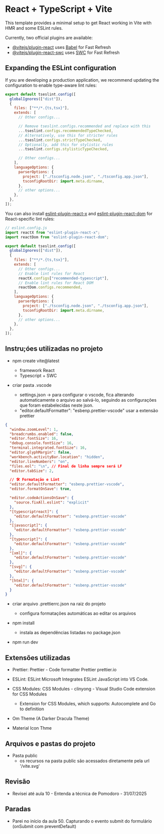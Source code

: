# React + TypeScript + Vite

This template provides a minimal setup to get React working in Vite with HMR and
some ESLint rules.

Currently, two official plugins are available:

- [@vitejs/plugin-react](https://github.com/vitejs/vite-plugin-react/blob/main/packages/plugin-react)
  uses [Babel](https://babeljs.io/) for Fast Refresh
- [@vitejs/plugin-react-swc](https://github.com/vitejs/vite-plugin-react/blob/main/packages/plugin-react-swc)
  uses [SWC](https://swc.rs/) for Fast Refresh

## Expanding the ESLint configuration

If you are developing a production application, we recommend updating the
configuration to enable type-aware lint rules:

```js
export default tseslint.config([
  globalIgnores(["dist"]),
  {
    files: ["**/*.{ts,tsx}"],
    extends: [
      // Other configs...

      // Remove tseslint.configs.recommended and replace with this
      ...tseslint.configs.recommendedTypeChecked,
      // Alternatively, use this for stricter rules
      ...tseslint.configs.strictTypeChecked,
      // Optionally, add this for stylistic rules
      ...tseslint.configs.stylisticTypeChecked,

      // Other configs...
    ],
    languageOptions: {
      parserOptions: {
        project: ["./tsconfig.node.json", "./tsconfig.app.json"],
        tsconfigRootDir: import.meta.dirname,
      },
      // other options...
    },
  },
]);
```

You can also install
[eslint-plugin-react-x](https://github.com/Rel1cx/eslint-react/tree/main/packages/plugins/eslint-plugin-react-x)
and
[eslint-plugin-react-dom](https://github.com/Rel1cx/eslint-react/tree/main/packages/plugins/eslint-plugin-react-dom)
for React-specific lint rules:

```js
// eslint.config.js
import reactX from "eslint-plugin-react-x";
import reactDom from "eslint-plugin-react-dom";

export default tseslint.config([
  globalIgnores(["dist"]),
  {
    files: ["**/*.{ts,tsx}"],
    extends: [
      // Other configs...
      // Enable lint rules for React
      reactX.configs["recommended-typescript"],
      // Enable lint rules for React DOM
      reactDom.configs.recommended,
    ],
    languageOptions: {
      parserOptions: {
        project: ["./tsconfig.node.json", "./tsconfig.app.json"],
        tsconfigRootDir: import.meta.dirname,
      },
      // other options...
    },
  },
]);
```

## Instru;óes utilizadas no projeto

- npm create vite@latest

  - framework React
  - Typescript + SWC

- criar pasta .vscode
  - settings.json -> para configurar o vscode, fica alterando automaticamente o
    arquivo ao salvá-lo, seguindo as configurações que foram estabelecidas neste
    json.
  - "editor.defaultFormatter": "esbenp.prettier-vscode" usar a extensão prettier

```settings.json
{
  "window.zoomLevel": 1,
  "breadcrumbs.enabled": false,
  "editor.fontSize": 16,
  "debug.console.fontSize": 16,
  "terminal.integrated.fontSize": 16,
  "editor.glyphMargin": false,
  "workbench.activityBar.location": "hidden",
  "editor.lineNumbers": "on",
  "files.eol": "\n", // Final de linha sempre será LF
  "editor.tabSize": 2,

  // 🛠 Formatação e Lint
  "editor.defaultFormatter": "esbenp.prettier-vscode",
  "editor.formatOnSave": true,

  "editor.codeActionsOnSave": {
    "source.fixAll.eslint": "explicit"
  },
  "[typescriptreact]": {
    "editor.defaultFormatter": "esbenp.prettier-vscode"
  },
  "[javascript]": {
    "editor.defaultFormatter": "esbenp.prettier-vscode"
  },
  "[typescript]": {
    "editor.defaultFormatter": "esbenp.prettier-vscode"
  },
  "[xml]": {
    "editor.defaultFormatter": "esbenp.prettier-vscode"
  },
  "[svg]": {
    "editor.defaultFormatter": "esbenp.prettier-vscode"
  },
  "[html]": {
    "editor.defaultFormatter": "esbenp.prettier-vscode"
  }
}
```

- criar arquivo .prettierrc.json na raiz do projeto

  - configura formatações automáticas ao editar os arquivos

- npm install

  - instala as dependências listadas no package.json

- npm run dev

## Extensões utilizadas

- Prettier: Prettier - Code formatter Prettier prettier.io

- ESLint: ESLint Microsoft Integrates ESLint JavaScript into VS Code.

- CSS Modules: CSS Modules - clinyong - Visual Studio Code extension for CSS
  Modules

  - Extension for CSS Modules, which supports: Autocomplete and Go to definition

- Om Theme (A Darker Dracula Theme)

- Material Icon Thme

## Arquivos e pastas do projeto

- Pasta public
  - os recursos na pasta public são acessados diretamente pela url '/vite.svg'

## Revisão

- Revisei até aula 10 - Entenda a técnica de Pomodoro - 31/07/2025

## Paradas

- Parei no início da aula 50. Capturando o evento submit do formulário (onSubmit
  com preventDefault)
